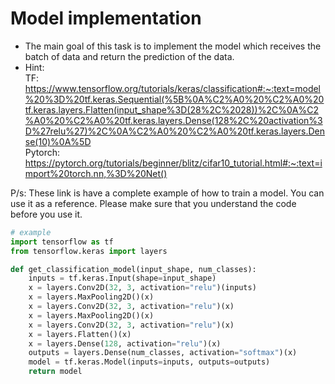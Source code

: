 # Model implementation

- The main goal of this task is to implement the model which receives the batch of data and return the prediction of the data.
- Hint: 
<br>TF:  https://www.tensorflow.org/tutorials/keras/classification#:~:text=model%20%3D%20tf.keras.Sequential(%5B%0A%C2%A0%20%C2%A0%20tf.keras.layers.Flatten(input_shape%3D(28%2C%2028))%2C%0A%C2%A0%20%C2%A0%20tf.keras.layers.Dense(128%2C%20activation%3D%27relu%27)%2C%0A%C2%A0%20%C2%A0%20tf.keras.layers.Dense(10)%0A%5D
<br>Pytorch: https://pytorch.org/tutorials/beginner/blitz/cifar10_tutorial.html#:~:text=import%20torch.nn,%3D%20Net()


P/s: These link is have a complete example of how to train a model. You can use it as a reference. Please make sure that you understand the code before you use it.

```python
# example
import tensorflow as tf
from tensorflow.keras import layers

def get_classification_model(input_shape, num_classes):
    inputs = tf.keras.Input(shape=input_shape)
    x = layers.Conv2D(32, 3, activation="relu")(inputs)
    x = layers.MaxPooling2D()(x)
    x = layers.Conv2D(32, 3, activation="relu")(x)
    x = layers.MaxPooling2D()(x)
    x = layers.Conv2D(32, 3, activation="relu")(x)
    x = layers.Flatten()(x)
    x = layers.Dense(128, activation="relu")(x)
    outputs = layers.Dense(num_classes, activation="softmax")(x)
    model = tf.keras.Model(inputs=inputs, outputs=outputs)
    return model
```